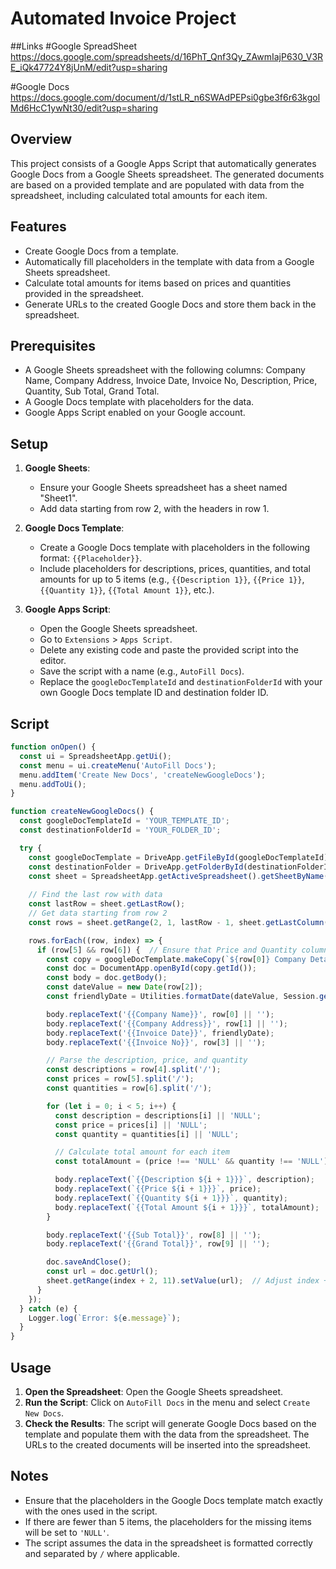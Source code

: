 # Automated Invoice Project
##Links
#Google SpreadSheet
https://docs.google.com/spreadsheets/d/16PhT_Qnf3Qy_ZAwmIajP630_V3RE_iQk47724Y8jUnM/edit?usp=sharing

#Google Docs
https://docs.google.com/document/d/1stLR_n6SWAdPEPsi0gbe3f6r63kgolMd6HcC1ywNt30/edit?usp=sharing

## Overview

This project consists of a Google Apps Script that automatically generates Google Docs from a Google Sheets spreadsheet. The generated documents are based on a provided template and are populated with data from the spreadsheet, including calculated total amounts for each item.

## Features

- Create Google Docs from a template.
- Automatically fill placeholders in the template with data from a Google Sheets spreadsheet.
- Calculate total amounts for items based on prices and quantities provided in the spreadsheet.
- Generate URLs to the created Google Docs and store them back in the spreadsheet.

## Prerequisites

- A Google Sheets spreadsheet with the following columns: Company Name, Company Address, Invoice Date, Invoice No, Description, Price, Quantity, Sub Total, Grand Total.
- A Google Docs template with placeholders for the data.
- Google Apps Script enabled on your Google account.

## Setup

1. **Google Sheets**:
   - Ensure your Google Sheets spreadsheet has a sheet named "Sheet1".
   - Add data starting from row 2, with the headers in row 1.

2. **Google Docs Template**:
   - Create a Google Docs template with placeholders in the following format: `{{Placeholder}}`.
   - Include placeholders for descriptions, prices, quantities, and total amounts for up to 5 items (e.g., `{{Description 1}}`, `{{Price 1}}`, `{{Quantity 1}}`, `{{Total Amount 1}}`, etc.).
   
3. **Google Apps Script**:
   - Open the Google Sheets spreadsheet.
   - Go to `Extensions` > `Apps Script`.
   - Delete any existing code and paste the provided script into the editor.
   - Save the script with a name (e.g., `AutoFill Docs`).
   - Replace the `googleDocTemplateId` and `destinationFolderId` with your own Google Docs template ID and destination folder ID.

## Script

```javascript
function onOpen() {
  const ui = SpreadsheetApp.getUi();
  const menu = ui.createMenu('AutoFill Docs');
  menu.addItem('Create New Docs', 'createNewGoogleDocs');
  menu.addToUi();
}

function createNewGoogleDocs() {
  const googleDocTemplateId = 'YOUR_TEMPLATE_ID';
  const destinationFolderId = 'YOUR_FOLDER_ID';

  try {
    const googleDocTemplate = DriveApp.getFileById(googleDocTemplateId);
    const destinationFolder = DriveApp.getFolderById(destinationFolderId);
    const sheet = SpreadsheetApp.getActiveSpreadsheet().getSheetByName('Sheet1');
    
    // Find the last row with data
    const lastRow = sheet.getLastRow();
    // Get data starting from row 2
    const rows = sheet.getRange(2, 1, lastRow - 1, sheet.getLastColumn()).getValues();

    rows.forEach((row, index) => {
      if (row[5] && row[6]) {  // Ensure that Price and Quantity columns have data
        const copy = googleDocTemplate.makeCopy(`${row[0]} Company Details`, destinationFolder);
        const doc = DocumentApp.openById(copy.getId());
        const body = doc.getBody();
        const dateValue = new Date(row[2]);
        const friendlyDate = Utilities.formatDate(dateValue, Session.getScriptTimeZone(), "dd/MM/yyyy");

        body.replaceText('{{Company Name}}', row[0] || '');
        body.replaceText('{{Company Address}}', row[1] || '');
        body.replaceText('{{Invoice Date}}', friendlyDate);
        body.replaceText('{{Invoice No}}', row[3] || '');

        // Parse the description, price, and quantity
        const descriptions = row[4].split('/');
        const prices = row[5].split('/');
        const quantities = row[6].split('/');

        for (let i = 0; i < 5; i++) {
          const description = descriptions[i] || 'NULL';
          const price = prices[i] || 'NULL';
          const quantity = quantities[i] || 'NULL';

          // Calculate total amount for each item
          const totalAmount = (price !== 'NULL' && quantity !== 'NULL') ? (parseFloat(price) * parseFloat(quantity)).toFixed(2) : 'NULL';

          body.replaceText(`{{Description ${i + 1}}}`, description);
          body.replaceText(`{{Price ${i + 1}}}`, price);
          body.replaceText(`{{Quantity ${i + 1}}}`, quantity);
          body.replaceText(`{{Total Amount ${i + 1}}}`, totalAmount);
        }

        body.replaceText('{{Sub Total}}', row[8] || '');
        body.replaceText('{{Grand Total}}', row[9] || '');

        doc.saveAndClose();
        const url = doc.getUrl();
        sheet.getRange(index + 2, 11).setValue(url);  // Adjust index + 2 to match row number
      }
    });
  } catch (e) {
    Logger.log(`Error: ${e.message}`);
  }
}
```

## Usage

1. **Open the Spreadsheet**: Open the Google Sheets spreadsheet.
2. **Run the Script**: Click on `AutoFill Docs` in the menu and select `Create New Docs`.
3. **Check the Results**: The script will generate Google Docs based on the template and populate them with the data from the spreadsheet. The URLs to the created documents will be inserted into the spreadsheet.

## Notes

- Ensure that the placeholders in the Google Docs template match exactly with the ones used in the script.
- If there are fewer than 5 items, the placeholders for the missing items will be set to `'NULL'`.
- The script assumes the data in the spreadsheet is formatted correctly and separated by `/` where applicable.

